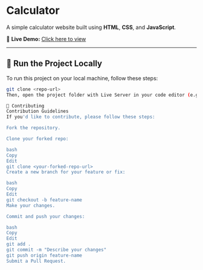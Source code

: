 # Calculator

A simple calculator website built using **HTML**, **CSS**, and **JavaScript**.

🚀 **Live Demo:** [Click here to view](https://etc.com)

---

## 🚀 Run the Project Locally

To run this project on your local machine, follow these steps:

```bash
git clone <repo-url>
Then, open the project folder with Live Server in your code editor (e.g., VS Code).

🤝 Contributing
Contribution Guidelines
If you'd like to contribute, please follow these steps:

Fork the repository.

Clone your forked repo:

bash
Copy
Edit
git clone <your-forked-repo-url>
Create a new branch for your feature or fix:

bash
Copy
Edit
git checkout -b feature-name
Make your changes.

Commit and push your changes:

bash
Copy
Edit
git add .
git commit -m "Describe your changes"
git push origin feature-name
Submit a Pull Request.
